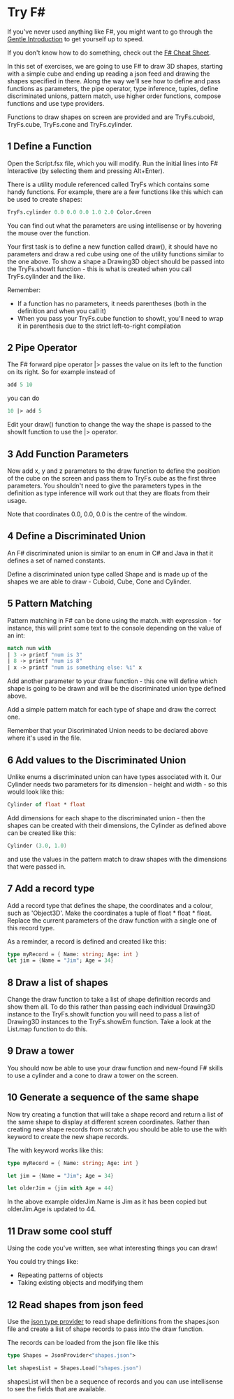 Try F#
======

If you've never used anything like F#, you might want to go through the [Gentle Introduction](https://github.com/LeedsCodeDojo/TryFSharp/blob/master/Gentle%20Introduction.fsx) to get yourself up to speed.

If you don't know how to do something, check out the [F# Cheat Sheet](http://dungpa.github.io/fsharp-cheatsheet/).

In this set of exercises, we are going to use F# to draw 3D shapes, starting with a simple cube and ending up reading a json feed and drawing the shapes specified in there.  Along the way we'll see how to define and pass functions as parameters, the pipe operator, type inference, tuples, define discriminated unions, pattern match, use higher order functions, compose functions and use type providers.

Functions to draw shapes on screen are provided and are TryFs.cuboid, TryFs.cube, TryFs.cone and TryFs.cylinder.

## 1 Define a Function ##

Open the Script.fsx file, which you will modify.  Run the initial lines into F# Interactive (by selecting them and pressing Alt+Enter).

There is a utility module referenced called TryFs which contains some handy functions.  For example, there are a few functions like this which can be used to create shapes:

``` fsharp
TryFs.cylinder 0.0 0.0 0.0 1.0 2.0 Color.Green
```

You can find out what the parameters are using intellisense or by hovering the mouse over the function.

Your first task is to define a new function called draw(), it should have no parameters and draw a red cube using one of the utility functions similar to the one above.  To show a shape a Drawing3D object should be passed into the TryFs.showIt function - this is what is created when you call TryFs.cylinder and the like.

Remember:
* If a function has no parameters, it needs parentheses (both in the definition and when you call it)
* When you pass your TryFs.cube function to showIt, you'll need to wrap it in parenthesis due to the strict left-to-right compilation

## 2 Pipe Operator ##

The F# forward pipe operator |> passes the value on its left to the function on its right.  So for example instead of
``` fsharp
add 5 10
```
you can do
``` fsharp
10 |> add 5
```

Edit your draw() function to change the way the shape is passed to the showIt function to use the |> operator.

## 3 Add Function Parameters ##

Now add x, y and z parameters to the draw function to define the position of the cube on the screen and pass them to TryFs.cube as the first three parameters.  You shouldn't need to give the parameters types in the definition as type inference will work out that they are floats from their usage. 

Note that coordinates 0.0, 0.0, 0.0 is the centre of the window.

## 4 Define a Discriminated Union ##

An F# discriminated union is similar to an enum in C# and Java in that it defines a set of named constants.

Define a discriminated union type called Shape and is made up of the shapes we are able to draw - Cuboid, Cube, Cone and Cylinder.

## 5 Pattern Matching ##

Pattern matching in F# can be done using the match..with expression - for instance, this will print some text to the console depending on the value of an int:

``` fsharp
match num with
| 3 -> printf "num is 3"
| 8 -> printf "num is 8"
| x -> printf "num is something else: %i" x
```

Add another parameter to your draw function - this one will define which shape is going to be drawn and will be the discriminated union type defined above.

Add a simple pattern match for each type of shape and draw the correct one.

Remember that your Discriminated Union needs to be declared above where it's used in the file.

## 6 Add values to the Discriminated Union ##

Unlike enums a discriminated union can have types associated with it.  Our Cylinder needs two parameters for its dimension - height and width - so this would look like this:

``` fsharp
Cylinder of float * float
```

Add dimensions for each shape to the discriminated union - then the shapes can be created with their dimensions, the Cylinder as defined above can be created like this:

``` fsharp
Cylinder (3.0, 1.0)
```
and use the values in the pattern match to draw shapes with the dimensions that were passed in.

## 7 Add a record type ##

Add a record type that defines the shape, the coordinates and a colour, such as 'Object3D'.  Make the coordinates a tuple of float * float * float.  Replace the current parameters of the draw function with a single one of this record type.

As a reminder, a record is defined and created like this:
``` fsharp
type myRecord = { Name: string; Age: int }
let jim = {Name = "Jim"; Age = 34}
```

## 8 Draw a list of shapes ##

Change the draw function to take a list of shape definition records and show them all.  To do this rather than passing each individual Drawing3D instance to the TryFs.showIt function you will need to pass a list of Drawing3D instances to the TryFs.showEm function.  Take a look at the List.map function to do this.

## 9 Draw a tower ##

You should now be able to use your draw function and new-found F# skills to use a cylinder and a cone to draw a tower on the screen.

## 10 Generate a sequence of the same shape ##

Now try creating a function that will take a shape record and return a list of the same shape to display at different screen coordinates.  Rather than creating new shape records from scratch you should be able to use the with keyword to create the new shape records.

The with keyword works like this:

``` fsharp
type myRecord = { Name: string; Age: int }

let jim = {Name = "Jim"; Age = 34}

let olderJim = {jim with Age = 44}
```

In the above example olderJim.Name is Jim as it has been copied but olderJim.Age is updated to 44.

## 11 Draw some cool stuff ##

Using the code you've written, see what interesting things you can draw!

You could try things like:
* Repeating patterns of objects
* Taking existing objects and modifying them

## 12 Read shapes from json feed ##

Use the [json type provider](http://fsharp.github.io/FSharp.Data/library/JsonProvider.html) to read shape definitions from the shapes.json file and create a list of shape records to pass into the draw function.

The records can be loaded from the json file like this

``` fsharp
type Shapes = JsonProvider<"shapes.json">

let shapesList = Shapes.Load("shapes.json")
```

shapesList will then be a sequence of records and you can use intellisense to see the fields that are available.




